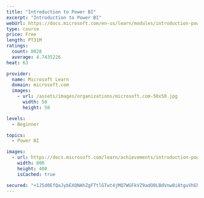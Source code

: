 ```yaml
---
title: "Introduction to Power BI"
excerpt: "Introduction to Power BI"
webUrl: https://docs.microsoft.com/en-us/learn/modules/introduction-power-bi/
type: course
price: Free
length: PT31M
ratings:
  count: 8028
  average: 4.7435226
heat: 63

provider:
  name: Microsoft Learn
  domain: microsoft.com
  images:
    - url: /assets/images/organizations/microsoft.com-50x50.jpg
      width: 50
      height: 50

levels:
  - Beginner

topics:
  - Power BI

images:
  - url: https://docs.microsoft.com/learn/achievements/introduction-power-bi-social.png
    width: 800
    height: 400
    isCached: true

secured: "+1J5d0EfQaJybEXQNAhZgFTtlGTwt4jMQ7WGFkVZ9adO0LBdVnw0i8tguVhEh4Y9dastJSmn9pS4KjDH9mjtG3wdtzgvmvreVanXxDFrCYOtmlaFMeozARSPyNCbWZ7yVvUqxDz474CMk6chZH7wv6T9yUSZh4ikqe8XO4tcy3xYtcWlkGTXzuTb1OCWpdcAJomfom4iUxszvS8FiAmO16FYGjQGtEk7LObiQysc9OPUL3jsw9Rdvknmzp205AiU+YDJXgclixsXYJWlRy1q3Zj4QcDRQfwNc2Jq+MkzDIDUxKiP+6nlgZOPIldRDgWc6wotUA08VBT44CygR0zx1wqPQDkZRC7gslIaHMqYgJrW3MkQNnwzh1aVnyxZbDDyTaeL5sSvBAdG1C/ZZ4WDUbibN7nfJ57tAsYDEF0cqrY=;L/MJb5MXhBQ1misE+u40jg=="
---
```


